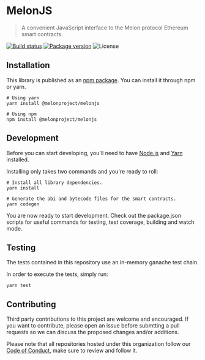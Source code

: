# MelonJS

> A convenient JavaScript interface to the Melon protocol Ethereum smart contracts.

[![Build status](https://img.shields.io/travis/Avantgarde-Finance/melonjs)](https://travis-ci.org/Avantgarde-Finance/melonjs)
[![Package version](https://img.shields.io/npm/v/@melonproject/melonjs)](https://www.npmjs.com/package/@melonproject/melonjs)
![License](https://img.shields.io/npm/l/@melonproject/melonjs)

## Installation

This library is published as an [npm package][npm]. You can install it through npm or yarn.

```
# Using yarn
yarn install @melonproject/melonjs

# Using npm
npm install @melonproject/melonjs
```

## Development

Before you can start developing, you'll need to have [Node.js][node] and [Yarn][yarn] installed.

Installing only takes two commands and you're ready to roll:

```
# Install all library dependencies.
yarn install

# Generate the abi and bytecode files for the smart contracts.
yarn codegen
```

You are now ready to start development. Check out the package.json scripts for useful commands for testing, test coverage, building and watch mode.

## Testing

The tests contained in this repository use an in-memory ganache test chain.

In order to execute the tests, simply run:

```
yarn test
```

## Contributing

Third party contributions to this project are welcome and encouraged. If you want to contribute, please open an issue before submtting a pull requests so we can discuss the proposed changes and/or additions.

Please note that all repositories hosted under this organization follow our [Code of Conduct][coc], make sure to review and follow it.

[yarn]: https://yarnpkg.com
[node]: https://nodejs.org
[npm]: https://www.npmjs.com/package/@melonproject/melonjs
[coc]: https://github.com/Avantgarde-Finance/melonjs/blob/master/CODE_OF_CONDUCT.md
